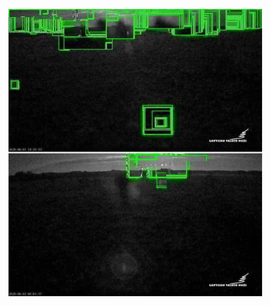 ![20200801-222153-225158](in/20200801/20200801-222153-225158_0_.jpg)
![20200801-225203-232208](in/20200801/20200801-225203-232208_0_.jpg)
